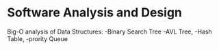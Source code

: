 # Software Analysis and Design
 Big-O analysis of Data Structures: 
        -Binary Search Tree
        -AVL Tree,
        -Hash Table,
        -prority Queue
